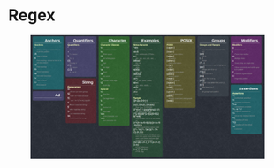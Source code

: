 # Regex

<figure><img src="../../.gitbook/assets/image (3) (1).png" alt=""><figcaption></figcaption></figure>
